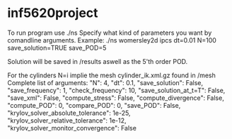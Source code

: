 inf5620project
==============

To run program use ./ns
Specify what kind of parameters you want by comandline arguments.
Example:
./ns womersley2d ipcs dt=0.01 N=100 save_solution=TRUE save_POD=5

Solution will be saved in /results aswell as the 5'th order POD.

For the cylinders N=i implie the mesh cylinder_ik.xml.gz found in /mesh
Complete list of arguments:
"N": 4,
"dt": 0.1,
"save_solution": False,
"save_frequency": 1,
"check_frequency": 10,
"save_solution_at_t=T": False,
"save_xml": False,
"compute_stress": False,
"compute_divergence": False,
"compute_POD": 0,
"compare_POD": 0,
"save_POD": False,
"krylov_solver_absolute_tolerance": 1e-25,
"krylov_solver_relative_tolerance": 1e-12,
"krylov_solver_monitor_convergence": False
